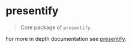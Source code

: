 # presentify

> Core package of `presentify`.

For more in depth documentation see [presentify](https://ernestteluk.github.io/presentify/).
